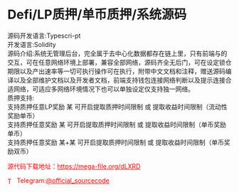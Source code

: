 # Defi/LP质押/单币质押/系统源码

源码开发语言:Typescri-pt<br>开发语言:Solidity<br>源码介绍:系统无管理后台，完全属于去中心化数据都存在链上里，只有前端与的交互，可在任意网络环境上部署，兼容全部网络，源码齐全无后门，可在设定锁仓期限以及产出速率等一切可执行操作可在执行，附带中文文档和注释，赠送源码编译以及全部维护文档以及开发者文档，前端支持钱包连接网络判断以及提示连接合适网络，可适应多网络环境情况下也可以单独设定仅支持独一网络。<br>质押支持:<br>支持质押任意LP奖励 某 可开启提取质押时间限制 或 提取收益时间限制（流动性奖励单币）<br>支持质押任意奖励 某 可开启提取质押时间限制 或 提取收益时间限制（单币奖励单币）<br>支持质押任意奖励 某+某 可开启提取质押时间限制 或 提取收益时间限制（单币奖励双币）<br>


<p style="color: red;">源代码下载地址：<a href="https://mega-file.org/dLXRD" style="color: red;">https://mega-file.org/dLXRD</a></p><p style="color: red;"><img src="https://cdn-icons-png.flaticon.com/512/2111/2111646.png" alt="Telegram Icon" style="width: 16px; vertical-align: middle; margin-right: 5px;">Telegram:<a href="https://t.me/official_sourcecode" style="color: red;">@official_sourcecode</a></p>